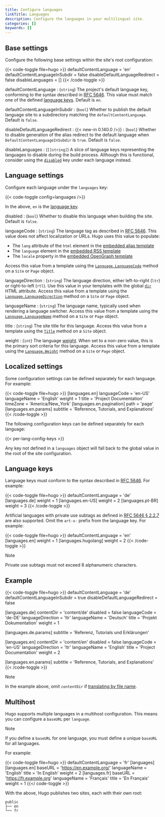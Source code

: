 ```yaml
---
title: Configure languages
linkTitle: Languages
description: Configure the languages in your multilingual site.
categories: []
keywords: []
---
```


## Base settings

Configure the following base settings within the site's root configuration:

{{< code-toggle file=hugo >}}
defaultContentLanguage = 'en'
defaultContentLanguageInSubdir = false
disableDefaultLanguageRedirect = false
disableLanguages = []
{{< /code-toggle >}}

defaultContentLanguage
: (`string`) The project's default language key, conforming to the syntax described in [RFC 5646]. This value must match one of the defined [language keys](#language-keys). Default is `en`.

defaultContentLanguageInSubdir
: (`bool`) Whether to publish the default language site to a subdirectory matching the `defaultContentLanguage`. Default is `false`.

disableDefaultLanguageRedirect
: {{< new-in 0.140.0 />}}
: (`bool`) Whether to disable generation of the alias redirect to the default language when `DefaultContentLanguageInSubdir` is `true`. Default is `false`.

disableLanguages
: (`[]string]`) A slice of language keys representing the languages to disable during the build process. Although this is functional, consider using the [`disabled`](#disabled) key under each language instead.

## Language settings

Configure each language under the `languages` key:

{{< code-toggle config=languages />}}

In the above, `en` is the [language key](#language-keys).

disabled
: (`bool`) Whether to disable this language when building the site. Default is `false`.

languageCode
: (`string`) The language tag as described in [RFC 5646]. This value does not affect localization or URLs. Hugo uses this value to populate:

  - The `lang` attribute of the `html` element in the [embedded alias template]
  - The `language` element in the [embedded RSS template]
  - The `locale` property in the [embedded OpenGraph template]

  Access this value from a template using the [`Language.LanguageCode`] method on a `Site` or `Page` object.

languageDirection
: (`string`) The language direction, either left-to-right (`ltr`) or right-to-left (`rtl`). Use this value in your templates with the global [`dir`] HTML attribute. Access this value from a template using the [`Language.LanguageDirection`] method on a `Site` or `Page` object.

languageName
: (`string`) The language name, typically used when rendering a language switcher. Access this value from a template using the [`Language.LanguageName`] method on a `Site` or `Page` object.

title
: (`string`) The site title for this language. Access this value from a template using the [`Title`] method on a `Site` object.

weight
: (`int`) The language [weight](g). When set to a non-zero value, this is the primary sort criteria for this language. Access this value from a template using the [`Language.Weight`] method on a `Site` or `Page` object.

## Localized settings

Some configuration settings can be defined separately for each language. For example:

{{< code-toggle file=hugo >}}
[languages.en]
languageCode = 'en-US'
languageName = 'English'
weight = 1
title = 'Project Documentation'
timeZone = 'America/New_York'
[languages.en.pagination]
path = 'page'
[languages.en.params]
subtitle = 'Reference, Tutorials, and Explanations'
{{< /code-toggle >}}

The following configuration keys can be defined separately for each language:

{{< per-lang-config-keys >}}

Any key not defined in a `languages` object will fall back to the global value in the root of the site configuration.

## Language keys

Language keys must conform to the syntax described in [RFC 5646]. For example:

{{< code-toggle file=hugo >}}
defaultContentLanguage = 'de'
[languages.de]
  weight = 1
[languages.en-US]
  weight = 2
[languages.pt-BR]
  weight = 3
{{< /code-toggle >}}

Artificial languages with private use subtags as defined in [RFC 5646 § 2.2.7] are also supported. Omit the `art-x-` prefix from the language key. For example:

{{< code-toggle file=hugo >}}
defaultContentLanguage = 'en'
[languages.en]
weight = 1
[languages.hugolang]
weight = 2
{{< /code-toggle >}}

> [!note]
> Private use subtags must not exceed 8 alphanumeric characters.

## Example

{{< code-toggle file=hugo >}}
defaultContentLanguage = 'de'
defaultContentLanguageInSubdir = true
disableDefaultLanguageRedirect = false

[languages.de]
contentDir = 'content/de'
disabled = false
languageCode = 'de-DE'
languageDirection = 'ltr'
languageName = 'Deutsch'
title = 'Projekt Dokumentation'
weight = 1

[languages.de.params]
subtitle = 'Referenz, Tutorials und Erklärungen'

[languages.en]
contentDir = 'content/en'
disabled = false
languageCode = 'en-US'
languageDirection = 'ltr'
languageName = 'English'
title = 'Project Documentation'
weight = 2

[languages.en.params]
subtitle = 'Reference, Tutorials, and Explanations'
{{< /code-toggle >}}

> [!note]
> In the example above, omit `contentDir` if [translating by file name].

## Multihost

Hugo supports multiple languages in a multihost configuration. This means you can configure a `baseURL` per `language`.

> [!note]
> If you define a `baseURL` for one language, you must define a unique `baseURL` for all languages.

For example:

{{< code-toggle file=hugo >}}
defaultContentLanguage = 'fr'
[languages]
  [languages.en]
    baseURL = 'https://en.example.org/'
    languageName = 'English'
    title = 'In English'
    weight = 2
  [languages.fr]
    baseURL = 'https://fr.example.org'
    languageName = 'Français'
    title = 'En Français'
    weight = 1
{{</ code-toggle >}}

With the above, Hugo publishes two sites, each with their own root:

```text
public
├── en
└── fr
```

[`dir`]: https://developer.mozilla.org/en-US/docs/Web/HTML/Global_attributes/dir
[`Language.LanguageCode`]: /methods/site/language/#languagecode
[`Language.LanguageDirection`]: /methods/site/language/#languagedirection
[`Language.LanguageName`]: /methods/site/language/#languagename
[`Language.Weight`]: /methods/site/language/#weight
[`Title`]: /methods/site/title/
[embedded alias template]: <{{% eturl alias %}}>
[embedded OpenGraph template]: <{{% eturl opengraph %}}>
[embedded RSS template]: <{{% eturl rss %}}>
[RFC 5646]: https://datatracker.ietf.org/doc/html/rfc5646#section-2.1
[RFC 5646 § 2.2.7]: https://datatracker.ietf.org/doc/html/rfc5646#section-2.2.7
[translating by file name]: /content-management/multilingual/#translation-by-file-name
